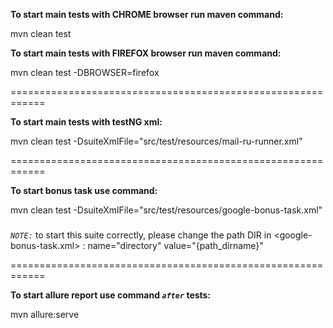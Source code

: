 **To start main tests with CHROME browser run maven command:**

mvn clean test

**To start main tests with FIREFOX browser run maven command:**

mvn clean test -DBROWSER=firefox

============================================================

**To start main tests with testNG xml:**

mvn clean test -DsuiteXmlFile="src/test/resources/mail-ru-runner.xml"

============================================================

**To start bonus task use command:**

mvn clean test -DsuiteXmlFile="src/test/resources/google-bonus-task.xml"

#####

_`NOTE:`_ to start this suite correctly, please change the path DIR in <google-bonus-task.xml> : name="directory"
value="{path_dirname}"

============================================================

**To start allure report use command _`after`_ tests:**

mvn allure:serve


